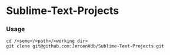 # Sublime-Text-Projects

### Usage

```
cd /<some>/<path>/<working dir>
git clone git@github.com:JeroenVdb/Sublime-Text-Projects.git
```
